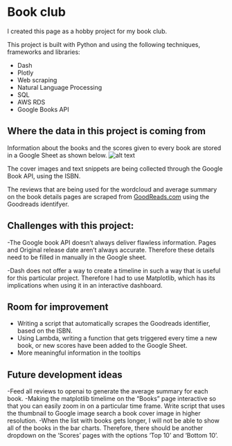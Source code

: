 # Book club

I created this page as a hobby project for my book club. 

This project is built with Python and using the following techniques, frameworks and libraries: 

- Dash
- Plotly
- Web scraping
- Natural Language Processing
- SQL
- AWS RDS
- Google Books API


## Where the data in this project is coming from

Information about the books and the scores given to every book are stored in a Google Sheet as shown below. 
![alt text](https://github.com/[username]/[reponame]/blob/[branch]/image.jpg?raw=true)

The cover images and text snippets are being collected through the Google Book API, using the ISBN. 

The reviews that are being used for the wordcloud and average summary on the book details pages are scraped from [GoodReads.com](http://GoodReads.com) using the Goodreads identifyer. 

## Challenges with this project:

-The Google book API doesn’t always deliver flawless information. Pages and Original release date aren’t always accurate. Therefore these details need to be filled in manually in the Google sheet. 

-Dash does not offer a way to create a timeline in such a way that is useful for this particular project. Therefore I had to use Matplotlib, which has its implications when using it in an interactive dashboard. 

## Room for improvement
- Writing a script that automatically scrapes the Goodreads identifier, based on the ISBN.
- Using Lambda, writing a function that gets triggered every time a new book, or new scores have been added to the Google Sheet.
- More meaningful information in the tooltips

## Future development ideas

-Feed all reviews to openai to generate the average summary for each book. 
-Making the matplotlib timelime on the “Books” page interactive so that you can easily zoom in on a particular time frame. 
Write script that uses the thumbnail to Google image search a book cover image in higher resolution. 
-When the list with books gets longer, I will not be able to show all of the books in the bar charts. Therefore, there should be another dropdown on the ‘Scores’ pages with the options ‘Top 10’ and ‘Bottom 10’.
